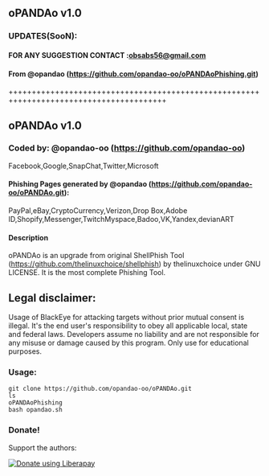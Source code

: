 ##  oPANDAo v1.0
### UPDATES(SooN):
####  FOR ANY SUGGESTION CONTACT :obsabs56@gmail.com
####  From @opandao (https://github.com/opandao-oo/oPANDAoPhishing.git)



++++++++++++++++++++++++++++++++++++++++++++++++++++++++++++++++++++++++++++++++++++++++



## oPANDAo v1.0
### Coded by: @opandao-oo (https://github.com/opandao-oo)

Facebook,Google,SnapChat,Twitter,Microsoft
#### Phishing Pages generated by @opandao (https://github.com/opandao-oo/oPANDAo.git):
PayPal,eBay,CryptoCurrency,Verizon,Drop Box,Adobe ID,Shopify,Messenger,TwitchMyspace,Badoo,VK,Yandex,devianART

#### Description
oPANDAo is an upgrade from original ShellPhish Tool (https://github.com/thelinuxchoice/shellphish) by thelinuxchoice under GNU LICENSE. It is the most complete Phishing Tool.

## Legal disclaimer:
Usage of BlackEye for attacking targets without prior mutual consent is illegal. It's the end user's responsibility to obey all applicable local, state and federal laws. Developers assume no liability and are not responsible for any misuse or damage caused by this program. Only use for educational purposes.


### Usage:

```
git clone https://github.com/opandao-oo/oPANDAo.git
ls
oPANDAoPhishing
bash opandao.sh

```


### Donate!
Support the authors:

<noscript><a href="https://liberapay.com/thelinuxchoice/donate"><img alt="Donate using Liberapay" src="https://liberapay.com/assets/widgets/donate.svg"></a></noscript>
